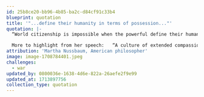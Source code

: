 ```yaml
---
id: 25b8ce20-bb96-4b85-ba2c-d84cf91c33b4
blueprint: quotation
title: '"...define their humanity in terms of possession..."'
quotation: |-
  “World citizenship is impossible when the powerful define their humanity in terms of possessions, rather than the goods of the soul.”

  More to highlight from her speech:   “A culture of extended compassion…”  “To decode the suffering of another…for lives both near and far.”
attribution: 'Martha Nussbaum, American philosopher'
image: image-1708784401.jpeg
challenges:
  - war
updated_by: 0800036e-1638-4d6e-822a-26aefe2f9e99
updated_at: 1713897756
collection_type: quotation
---
```

